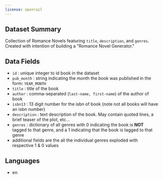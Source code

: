 ```yaml
---
license: openrail
---
```


Dataset Summary
---
Collection of Romance Novels featuring `title`, `description`, and `genres`. Created with intention of building a "Romance Novel Generator."

Data Fields
---
- `id` : unique integer to id book in the dataset
- `pub_month` : string indicating the month the book was published in the form: `YEAR_MONTH`
- `title` : title of the book
- `author` : comma-separated (`last-name, first-name`) of the author of book 
- `isbn13` : 13 digit number for the isbn of book (note not all books will have an isbn number)
- `description` : text description of the book. May contain quoted lines, a brief teaser of the plot, etc...
- `genres` : dictionary of all genres with 0 indicating the book is **NOT** tagged to that genre, and a 1 indicating that the book is tagged to that genre
 - additional fields are the all the individual genres exploded with respective 1 & 0 values

Languages
--
- en